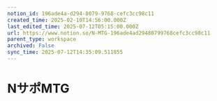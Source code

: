 ```yaml
---
notion_id: 196ade4a-d294-8079-9768-cefc3cc98c11
created_time: 2025-02-10T14:56:00.000Z
last_edited_time: 2025-07-12T05:15:00.000Z
url: https://www.notion.so/N-MTG-196ade4ad29480799768cefc3cc98c11
parent_type: workspace
archived: False
sync_time: 2025-07-12T14:35:09.511855
---
```


# NサポMTG

